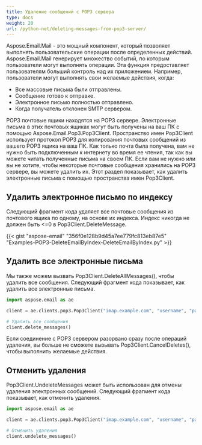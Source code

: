 ```yaml
---
title: Удаление сообщений с POP3 сервера
type: docs
weight: 20
url: /python-net/deleting-messages-from-pop3-server/
---
```


Aspose.Email.Mail - это мощный компонент, который позволяет выполнять пользовательские операции после определенных действий. Aspose.Email.Mail генерирует множество событий, по которым пользователи могут выполнять операции. Эта функция предоставляет пользователям больший контроль над их приложением. Например, пользователи могут выполнять свои желаемые действия, когда:

- Все массовые письма были отправлены.
- Сообщение готово к отправке.
- Электронное письмо полностью отправлено.
- Когда получатель отклонен SMTP сервером.

POP3 почтовые ящики находятся на POP3 сервере. Электронные письма в этих почтовых ящиках могут быть получены на ваш ПК с помощью Aspose.Email.Pop3.Pop3Client. Пространство имен Pop3Client использует протокол POP3 для копирования почтовых сообщений из вашего POP3 ящика на ваш ПК. Как только почта была получена, вам не нужно быть подключенным к интернету во время ее чтения, так как вы можете читать полученные письма на своем ПК. Если вам не нужно или вы не хотите, чтобы некоторые почтовые сообщения хранились на POP3 сервере, вы можете удалить их. Этот раздел показывает, как удалить электронные письма с помощью пространства имен Pop3Client.
## **Удалить электронное письмо по индексу**
Следующий фрагмент кода удаляет все почтовые сообщения из почтового ящика по одному, на основе их индекса. Индекс никогда не должен быть <=0 в Pop3Client.DeleteMessage.



{{< gist "aspose-email" "356f0e128b9d45a7ee779fc813eb87e5" "Examples-POP3-DeleteEmailByIndex-DeleteEmailByIndex.py" >}}
## **Удалить все электронные письма**
Мы также можем вызвать Pop3Client.DeleteAllMessages(), чтобы удалить все сообщения. Следующий фрагмент кода показывает, как удалить все электронные письма.



```py
import aspose.email as ae

client = ae.clients.pop3.Pop3Client("imap.example.com", "username", "password")

# Удалить все сообщения
client.delete_messages()
```



Если соединение с POP3 сервером разорвано сразу после операций удаления, вы больше не сможете вызывать Pop3Client.CancelDeletes(), чтобы выполнить желаемые действия.
## **Отменить удаления**
Pop3Client.UndeleteMessages может быть использован для отмены удаления электронных сообщений. Следующий фрагмент кода показывает, как отменить удаления.



```py
import aspose.email as ae

client = ae.clients.pop3.Pop3Client("imap.example.com", "username", "password")

# Отменить удаления
client.undelete_messages()
```